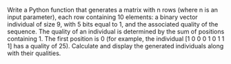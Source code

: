 Write a Python function that generates a matrix with n rows (where n is an input parameter), each row containing 10
elements: a binary vector individual of size 9, with 5 bits equal to 1, and the associated quality of the sequence. The
quality of an individual is determined by the sum of positions containing 1. The first position is 0 (for example, the
individual [1 0 0 0 1 0 1 1 1] has a quality of 25). Calculate and display the generated individuals along with their
qualities.